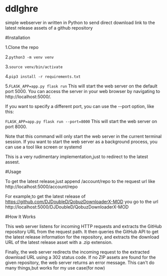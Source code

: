 # ddlghre
simple webserver in written in Python to send direct download link to the latest release assets of a github repository

#Installation

1.Clone the repo 

2.`python3 -m venv venv`

3.`source venv/bin/activate`

4.`pip3 install -r requirements.txt`


5.`FLASK_APP=app.py flask run`
This will start the web server on the default port 5000. You can access the server in your web browser by navigating to http://localhost:5000/.

If you want to specify a different port, you can use the --port option, like this:



`FLASK_APP=app.py flask run --port=8000`
This will start the web server on port 8000.

Note that this command will only start the web server in the current terminal session. If you want to start the web server as a background process, you can use a tool like screen or systemd

This is a very rudimentary implementation,just to redirect to the latest assest.

#Usage 

To get the latest release,just append /account/repo to the request url like http://localhost:5000/account/repo

For example,to get the latest release of https://github.com/DJDoubleD/QobuzDownloaderX-MOD you go to the url http://localhost:5000/DJDoubleD/QobuzDownloaderX-MOD

#How It Works

This web server listens for incoming HTTP requests and extracts the GitHub repository URL from the request path. It then queries the GitHub API to get the latest release information for the repository, and extracts the download URL of the latest release asset with a .zip extension.

Finally, the web server redirects the incoming request to the extracted download URL using a 302 status code. If no ZIP assets are found for the given repository, the web server returns an error message.
This can't do many things,but works for my use case(for now)
